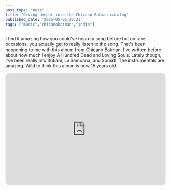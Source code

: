 ```yaml
---
post_type: "note" 
title: "Diving deeper into the Chicano Batman catalog"
published_date: "2025-05-05 20:21"
tags: ["music","chicanobatman","indie"]
---
```


I find it amazing how you could've heard a song before but on rare occasions, you actually get to really listen to the song. That's been happening to me with this album from Chicano Batman. I've written before about how much I enjoy A Hundred Dead and Loving Souls. Lately though, I've been really into Itotiani, La Samoana, and Soniatl. The instrumentals are amazing. Wild to think this album is now 15 years old.   

<iframe style="border-radius:12px" src="https://open.spotify.com/embed/album/6tN9jametp8Y1xtraYzYNe?utm_source=generator" width="100%" height="352" frameBorder="0" allowfullscreen="" allow="autoplay; clipboard-write; encrypted-media; fullscreen; picture-in-picture" loading="lazy"></iframe>